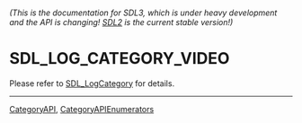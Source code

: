 ###### (This is the documentation for SDL3, which is under heavy development and the API is changing! [SDL2](https://wiki.libsdl.org/SDL2/) is the current stable version!)
# SDL_LOG_CATEGORY_VIDEO

Please refer to [SDL_LogCategory](SDL_LogCategory) for details.

----
[CategoryAPI](CategoryAPI), [CategoryAPIEnumerators](CategoryAPIEnumerators)

